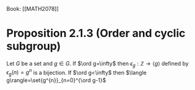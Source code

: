 Book: [[MATH2078]]
# Proposition 2.1.3 (Order and cyclic subgroup)
Let $G$ be a set and $g\in G$.
If $\ord g=\infty$ then $\epsilon_{g}:\mathbb{Z}\to \langle g\rangle$ defined by $\epsilon_{g}(n)=g^{n}$ is a bijection.
If $\ord g<\infty$ then $\langle g\rangle=\set{g^{n}}_{n=0}^{\ord g-1}$
